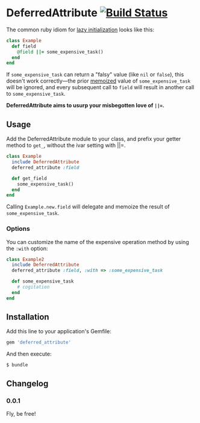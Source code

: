 # DeferredAttribute [![Build Status](https://travis-ci.org/mceachen/deferred_attribute.png?branch=master)](https://travis-ci.org/mceachen/deferred_attribute)

The common ruby idiom for [lazy initialization](http://en.wikipedia.org/wiki/Lazy_initialization)
looks like this:

``` ruby
class Example
  def field
    @field ||= some_expensive_task()
  end
end
```

If ```some_expensive_task``` can return a "falsy" value (like ```nil``` or ```false```), this
doesn't work correctly—the prior [memoized](http://en.wikipedia.org/wiki/Memoization) value of
```some_expensive_task``` will be ignored, and every subsequent call to ```field``` will result
in another call to ```some_expensive_task```.

<strong>DeferredAttribute aims to usurp your misbegotten love of ```||=```.</strong>

## Usage

Add the DeferredAttribute module to your class, and prefix your getter method to ```get_```, without
the ivar setting with ||=.

``` ruby
class Example
  include DeferredAttribute
  deferred_attribute :field

  def get_field
    some_expensive_task()
  end
end
```

Calling ```Example.new.field``` will delegate and memoize the result of ```some_expensive_task```.

### Options

You can customize the name of the expensive operation method by using the ```:with``` option:

``` ruby
class Example2
  include DeferredAttribute
  deferred_attribute :field, :with => :some_expensive_task

  def some_expensive_task
    # cogitation
  end
end
```

## Installation

Add this line to your application's Gemfile:

``` ruby
gem 'deferred_attribute'
```

And then execute:

    $ bundle

## Changelog

### 0.0.1

Fly, be free!

